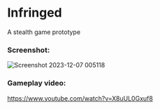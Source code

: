 # Infringed
A stealth game prototype

### Screenshot:

![Screenshot 2023-12-07 005118](https://github.com/CookOS1803/Infringed-unity/assets/57863028/1d62f349-5ebe-45cb-916a-bd18bc6fa6aa)

### Gameplay video:

https://www.youtube.com/watch?v=X8uUL0Gxuf8
